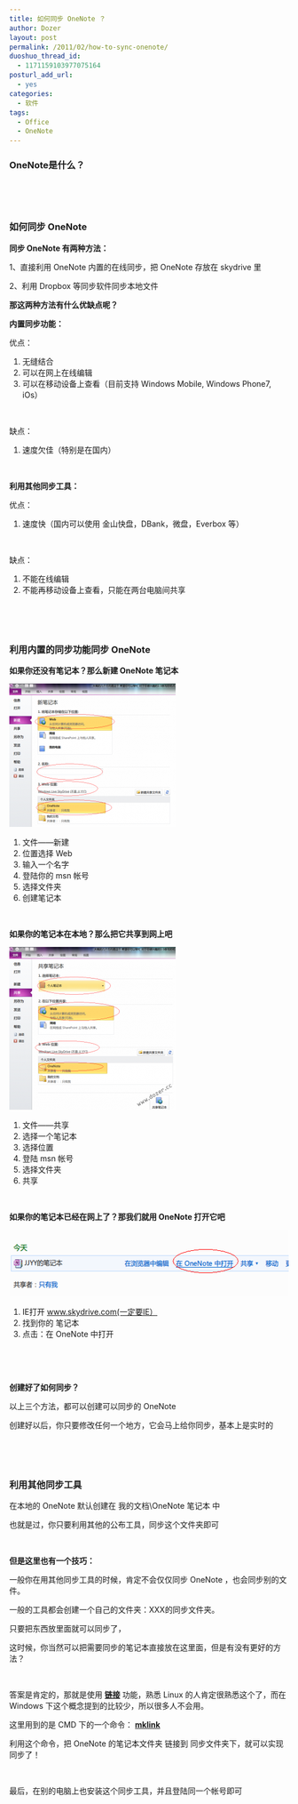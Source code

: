 ```yaml
---
title: 如何同步 OneNote ？
author: Dozer
layout: post
permalink: /2011/02/how-to-sync-onenote/
duoshuo_thread_id:
  - 1171159103977075164
posturl_add_url:
  - yes
categories:
  - 软件
tags:
  - Office
  - OneNote
---
```


### <span id="OneNote">OneNote是什么？</span>



&nbsp;

&nbsp;

### <span id="_OneNote">如何同步 OneNote</span>

**同步 OneNote 有两种方法：**

1、直接利用 OneNote 内置的在线同步，把 OneNote 存放在 skydrive 里

2、利用 Dropbox 等同步软件同步本地文件

<!--more-->

**那这两种方法有什么优缺点呢？**

**内置同步功能：**

优点：

1.  无缝结合
2.  可以在网上在线编辑
3.  可以在移动设备上查看（目前支持 Windows Mobile, Windows Phone7, iOs）

&nbsp;

缺点：

1.  速度欠佳（特别是在国内）

&nbsp;

**利用其他同步工具：**

优点：

1.  速度快（国内可以使用 金山快盘，DBank，微盘，Everbox 等）

&nbsp;

缺点：

1.  不能在线编辑
2.  不能再移动设备上查看，只能在两台电脑间共享

&nbsp;

&nbsp;

### <span id="_OneNote-2">利用内置的同步功能同步 OneNote</span>

**如果你还没有笔记本？那么新建 OneNote 笔记本**

[<img class="alignnone size-medium wp-image-232" title="create" alt="" src="/uploads/2011/02/create-300x258.png" width="300" height="258" />][1]

1.  文件——新建
2.  位置选择 Web
3.  输入一个名字
4.  登陆你的 msn 帐号
5.  选择文件夹
6.  创建笔记本

&nbsp;

**如果你的笔记本在本地？那么把它共享到网上吧**

[<img class="alignnone size-medium wp-image-233" title="share" alt="" src="/uploads/2011/02/share-300x293.png" width="300" height="293" />][2]

1.  文件——共享
2.  选择一个笔记本
3.  选择位置
4.  登陆 msn 帐号
5.  选择文件夹
6.  共享

&nbsp;

**如果你的笔记本已经在网上了？那我们就用 OneNote 打开它吧**

[<img class="alignnone size-full wp-image-234" title="web" alt="" src="/uploads/2011/02/web.png" width="533" height="120" />][3]

1.  IE打开 www.skydrive.com(一定要IE）
2.  找到你的 笔记本
3.  点击：在 OneNote 中打开

&nbsp;

&nbsp;

**创建好了如何同步？**

以上三个方法，都可以创建可以同步的 OneNote

创建好以后，你只要修改任何一个地方，它会马上给你同步，基本上是实时的

&nbsp;

&nbsp;

### <span id="i">利用其他同步工具</span>

在本地的 OneNote 默认创建在 我的文档\OneNote 笔记本 中

也就是过，你只要利用其他的公布工具，同步这个文件夹即可

&nbsp;

**但是这里也有一个技巧：**

一般你在用其他同步工具的时候，肯定不会仅仅同步 OneNote ，也会同步别的文件。

一般的工具都会创建一个自己的文件夹：XXX的同步文件夹。

只要把东西放里面就可以同步了，

这时候，你当然可以把需要同步的笔记本直接放在这里面，但是有没有更好的方法？

&nbsp;

答案是肯定的，那就是使用 **<a href="http://www.google.com/search?q=windows+%E9%93%BE%E6%8E%A5" target="_blank">链接</a>** 功能，熟悉 Linux 的人肯定很熟悉这个了，而在 Windows 下这个概念提到的比较少，所以很多人不会用。

这里用到的是 CMD 下的一个命令： **<a href="http://www.google.com/search?q=mklink" target="_blank">mklink</a>**

利用这个命令，把 OneNote 的笔记本文件夹 链接到 同步文件夹下，就可以实现同步了！

&nbsp;

最后，在别的电脑上也安装这个同步工具，并且登陆同一个帐号即可

 [1]: /uploads/2011/02/create.png
 [2]: /uploads/2011/02/share.png
 [3]: /uploads/2011/02/web.png
